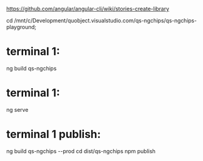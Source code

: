 https://github.com/angular/angular-cli/wiki/stories-create-library

cd /mnt/c/Development/quobject.visualstudio.com/qs-ngchips/qs-ngchips-playground;

# terminal 1:
ng build qs-ngchips

# terminal 1:
ng serve


# terminal 1 publish:
ng build qs-ngchips --prod
cd dist/qs-ngchips
npm publish
